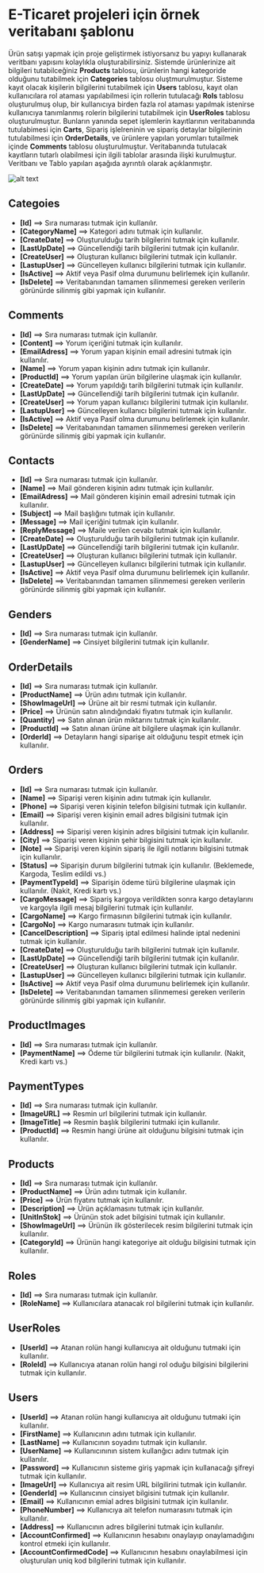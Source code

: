 # E-Ticaret projeleri için örnek veritabanı şablonu

Ürün satışı yapmak için proje geliştirmek istiyorsanız bu yapıyı kullanarak veritbanı yapısını kolaylıkla oluşturabilirsiniz. Sistemde ürünlerinize ait bilgileri tutabilceğiniz **Products** tablosu, ürünlerin hangi kategoride olduğunu tutabilmek için **Categories** tablosu oluştmurulmuştur. Sisteme kayıt olacak kişilerin bilgilerini tutabilmek için **Users** tablosu, kayıt olan kullanıcılara rol ataması yapılabilmesi için rollerin tutulacağı **Rols** tablosu oluşturulmuş olup, bir kullanıcıya birden fazla rol ataması yapılmak istenirse kullanıcıya tanımlanmış rolerin bilgilerini tutabilmek için **UserRoles** tablosu oluşturulmuştur. Bunların yanında sepet işlemlerin kayıtlarının veritabanında tutulabimesi için **Carts**, Sipariş işlelreninin ve sipariş detaylar bilgilerinin tutulabilmesi için **OrderDetails**, ve ürünlere yapılan yorumları tutailmek içinde **Comments** tablosu oluşturulmuştur. Veritabanında tutulacak kayıtların tutarlı olabilmesi için ilgili tablolar arasında ilişki kurulmuştur. Veritbanı ve Tablo yapıları 
aşağıda ayrıntılı olarak açıklanmıştır. 


![alt text](https://omeryavas.com/content/img/ECommerceDB.gif)

## Categoies

 - **[Id]** ==> Sıra numarası tutmak için kullanılır.
 - **[CategoryName]** ==> Kategori adını tutmak için kullanılır.
 - **[CreateDate]** ==> Oluşturulduğu tarih bilgilerini tutmak için kullanılır.
 - **[LastUpDate]** ==> Güncellendiği tarih bilgilerini tutmak için kullanılır.
 - **[CreateUser]** ==> Oluşturan kullanıcı bilgilerini tutmak için kullanılır.
 - **[LastupUser]** ==> Güncelleyen kullanıcı bilgilerini tutmak için kullanılır.
 - **[IsActive]** ==> Aktif veya Pasif olma durumunu belirlemek için kullanılır.
 - **[IsDelete]** ==> Veritabanından tamamen silinmemesi gereken verilerin görünürde silinmiş gibi yapmak için kullanılır.
  
## Comments
  
 - **[Id]** ==> Sıra numarası tutmak için kullanılır.
 - **[Content]** ==> Yorum içeriğini tutmak için kullanılır.
 - **[EmailAdress]** ==> Yorum yapan kişinin email adresini tutmak için kullanılır.
 - **[Name]** ==> Yorum yapan kişinin adını tutmak için kullanılır.
 - **[ProductId]** ==> Yorum yapılan ürün bilgilerine ulaşmak için kullanılır.
 - **[CreateDate]** ==> Yorum yapıldığı tarih bilgilerini tutmak için kullanılır.
 - **[LastUpDate]** ==> Güncellendiği tarih bilgilerini tutmak için kullanılır.
 - **[CreateUser]** ==> Yorum yapan kullanıcı bilgilerini tutmak için kullanılır.
 - **[LastupUser]** ==> Güncelleyen kullanıcı bilgilerini tutmak için kullanılır.
 - **[IsActive]** ==> Aktif veya Pasif olma durumunu belirlemek için kullanılır.
 - **[IsDelete]** ==> Veritabanından tamamen silinmemesi gereken verilerin görünürde silinmiş gibi yapmak için kullanılır.

## Contacts
  
 - **[Id]** ==> Sıra numarası tutmak için kullanılır.
 - **[Name]** ==> Mail gönderen kişinin adını tutmak için kullanılır.
 - **[EmailAdress]** ==> Mail gönderen kişinin email adresini tutmak için kullanılır.
 - **[Subject]** ==> Mail başlığını tutmak için kullanılır.
 - **[Message]** ==> Mail içeriğini tutmak için kullanılır.
 - **[ReplyMessage]** ==> Maile verilen cevabı tutmak için kullanılır.
 - **[CreateDate]** ==> Oluşturulduğu tarih bilgilerini tutmak için kullanılır.
 - **[LastUpDate]** ==> Güncellendiği tarih bilgilerini tutmak için kullanılır.
 - **[CreateUser]** ==> Oluşturan kullanıcı bilgilerini tutmak için kullanılır.
 - **[LastupUser]** ==> Güncelleyen kullanıcı bilgilerini tutmak için kullanılır.
 - **[IsActive]** ==> Aktif veya Pasif olma durumunu belirlemek için kullanılır.
 - **[IsDelete]** ==> Veritabanından tamamen silinmemesi gereken verilerin görünürde silinmiş gibi yapmak için kullanılır.

## Genders
  
 - **[Id]** ==> Sıra numarası tutmak için kullanılır.
 - **[GenderName]** ==> Cinsiyet bilgilerini tutmak için kullanılır.

## OrderDetails
  
 - **[Id]** ==> Sıra numarası tutmak için kullanılır.
 - **[ProductName]** ==> Ürün adını tutmak için kullanılır.
 - **[ShowImageUrl]** ==> Ürüne ait bir resmi tutmak için kullanılır.
 - **[Price]** ==> Ürünün satın alındığındaki fiyatını tutmak için kullanılır.
 - **[Quantity]** ==> Satın alınan ürün miktarını tutmak için kullanılır.
 - **[ProductId]** ==> Satın alınan ürüne ait bilgilere ulaşmak için kullanılır.
 - **[OrderId]** ==> Detayların hangi siparişe ait olduğunu tespit etmek için kullanılır.

## Orders

 - **[Id]** ==> Sıra numarası tutmak için kullanılır.
 - **[Name]** ==> Siparişi veren kişinin adını tutmak için kullanılır.
 - **[Phone]** ==> Siparişi veren kişinin telefon bilgisini tutmak için kullanılır.
 - **[Email]** ==> Siparişi veren kişinin email adres bilgisini tutmak için kullanılır.
 - **[Address]** ==> Siparişi veren kişinin adres bilgisini tutmak için kullanılır.
 - **[City]** ==> Siparişi veren kişinin şehir bilgisini tutmak için kullanılır.
 - **[Note]** ==> Siparişi veren kişinin sipariş ile ilgili notlarını bilgisini tutmak için kullanılır.
 - **[Status]** ==> Siparişin durum bilgilerini tutmak için kullanılır. (Beklemede, Kargoda, Teslim edildi vs.)
 - **[PaymentTypeId]** ==> Siparişin ödeme türü bilgilerine ulaşmak için kullanılır. (Nakit, Kredi kartı vs.)
 - **[CargoMessage]** ==> Sipariş kargoya verildikten sonra kargo detaylarını ve kargoyla ilgili mesaj bilgilerini tutmak için kullanılır.
 - **[CargoName]** ==> Kargo firmasının bilgilerini tutmak için kullanılır.
 - **[CargoNo]** ==> Kargo numarasını tutmak için kullanılır.
 - **[CancelDescription]** ==> Sipariş iptal edilmesi halinde iptal nedenini tutmak için kullanılır.
 - **[CreateDate]** ==> Oluşturulduğu tarih bilgilerini tutmak için kullanılır.
 - **[LastUpDate]** ==> Güncellendiği tarih bilgilerini tutmak için kullanılır.
 - **[CreateUser]** ==> Oluşturan kullanıcı bilgilerini tutmak için kullanılır.
 - **[LastupUser]** ==> Güncelleyen kullanıcı bilgilerini tutmak için kullanılır.
 - **[IsActive]** ==> Aktif veya Pasif olma durumunu belirlemek için kullanılır.
 - **[IsDelete]** ==> Veritabanından tamamen silinmemesi gereken verilerin görünürde silinmiş gibi yapmak için kullanılır.


## ProductImages
 - **[Id]** ==> Sıra numarası tutmak için kullanılır.
 - **[PaymentName]** ==> Ödeme tür bilgilerini tutmak için kullanılır. (Nakit, Kredi kartı vs.)

## PaymentTypes
 - **[Id]** ==> Sıra numarası tutmak için kullanılır.
 - **[ImageURL]** ==> Resmin url bilgilerini tutmak için kullanılır.
 - **[ImageTitle]** ==> Resmin başlık bilgilerini tutmaki için kullanılır.
 - **[ProductId]** ==> Resmin hangi ürüne ait olduğunu bilgisini tutmak için kullanılır.

## Products
 - **[Id]** ==> Sıra numarası tutmak için kullanılır.
 - **[ProductName]** ==> Ürün adını tutmak için kullanılır.
 - **[Price]** ==> Ürün fiyatını tutmak için kullanılır.
 - **[Description]** ==> Ürün açıklamasını tutmak için kullanılır.
 - **[UnitInStok]** ==> Ürünün stok adet bilgisini tutmak için kullanılır.
 - **[ShowImageUrl]** ==> Ürünün ilk gösterilecek resim bilgilerini tutmak için kullanılır.
 - **[CategoryId]** ==> Ürünün hangi kategoriye ait olduğu bilgisini tutmak için kullanılır.

## Roles
 - **[Id]** ==> Sıra numarası tutmak için kullanılır.
 - **[RoleName]** ==> Kullanıcılara atanacak rol bilgilerini tutmak için kullanılır.

## UserRoles
 - **[UserId]** ==> Atanan rolün hangi kullanıcıya ait olduğunu tutmaki için kullanılır.
 - **[RoleId]** ==> Kullanıcıya atanan rolün hangi rol oduğu bilgisini bilgilerini tutmak için kullanılır.

## Users
 - **[UserId]** ==> Atanan rolün hangi kullanıcıya ait olduğunu tutmaki için kullanılır.
 - **[FirstName]** ==> Kullanıcının adını tutmak için kullanılır.
 - **[LastName]** ==> Kullanıcının soyadını tutmak için kullanılır.
 - **[UserName]** ==> Kullanıcınının sistem kullanğıcı adını tutmak için kullanılır.
 - **[Password]** ==> Kullanıcının sisteme giriş yapmak için kullanacağı şifreyi tutmak için kullanılır.
 - **[ImageUrl]** ==> Kullanıcıya ait resim URL bilgilirini tutmak için kullanılır.
 - **[GenderId]** ==> Kullanıcının cinsiyet bilgisini tutmak için kullanılır.
 - **[Email]** ==> Kullanıcının emial adres bilgisini tutmak için kullanılır.
 - **[PhoneNumber]** ==> Kullanıcıya ait telefon numarasını tutmak için kullanılır.
 - **[Address]** ==> Kullanıcının adres bilgilerini tutmak için kullanılır.
 - **[AccountConfirmed]** ==> Kullanıcının hesabını onaylayıp onaylamadığını kontrol etmeki için kullanılır.
 - **[AccountConfirmedCode]** ==> Kullanıcının hesabını onaylabilmesi için oluşturulan uniq kod bilgilerini tutmak için kullanılır.

